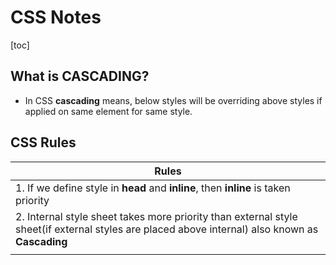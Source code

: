 # CSS Notes

[toc]

## What is CASCADING?

- In CSS **cascading** means, below styles will be overriding above styles if applied on same element for same style.

## CSS Rules

| Rules                                                        |
| ------------------------------------------------------------ |
| 1. If we define style in **head** and **inline**, then **inline** is taken priority |
| 2. Internal style sheet takes more priority than external style sheet(if external styles are placed above internal)    also known as **Cascading** |
|                                                              |

